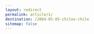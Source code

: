 ```yaml
---
layout: redirect
permalink: article/1/
destination: /2004-05-05-chiloe-chile
sitemap: false
---
```

